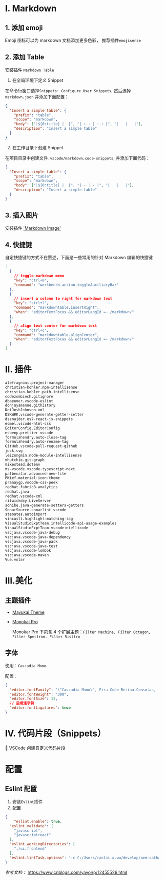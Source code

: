 # I. Markdown

## 1. 添加 emoji

Emoji 图标可以为 markdown 文档添加更多色彩， 推荐插件`emojisense`

## 2. 添加 Table

安装插件 [`Markdown Table`](https://marketplace.visualstudio.com/items?itemName=TakumiI.markdowntable)

1. 在全局环境下定义 Snippet

在命令行窗口选择`Snippets: Configure User Snippets`, 然后选择`markdown.json` 并添加下面配置：

```json
{
  "Insert a simple table": {
    "prefix": "table",
    "scope": "markdown",
    "body": ["|${0:title} |  |", "| :-: | :-: |", "|   |   |"],
    "description": "Insert a simple table"
  }
}
```

2. 在工作目录下创建 Snippet

在项目目录中创建文件`.vscode/markdown.code-snippets`, 并添加下面代码：

```json
{
  "Insert a simple table": {
    "prefix": "table",
    "scope": "markdown",
    "body": ["|${0:title} |  |", "| - | - |", "|   |   |"],
    "description": "Insert a simple table"
  }
}
```

## 3. 插入图片

安装插件 ['Markdown Image'](https://marketplace.visualstudio.com/items?itemName=hancel.markdown-image)

## 4. 快捷键

自定快捷键的方式不在赘述，下面是一些常用的针对 Markdown 编辑的快捷键

```json
[
  {
    // toggle markdown menu
    "key": "ctrl+m",
    "command": "workbench.action.toggleAuxiliaryBar"
  },
  {
    // insert a colomn to right for markdown text
    "key": "ctrl+l",
    "command": "markdowntable.insertRight",
    "when": "editorTextFocus && editorLangId =~ /markdown/"
  },
  {
    // align text center for markdown text
    "key": "ctrl+c",
    "command": "markdowntable.alignCenter",
    "when": "editorTextFocus && editorLangId =~ /markdown/"
  }
]
```

# II. 插件

```markdown
alefragnani.project-manager
christian-kohler.npm-intellisense
christian-kohler.path-intellisense
codezombiech.gitignore
dbaeumer.vscode-eslint
donjayamanne.githistory
DotJoshJohnson.xml
DSKWRK.vscode-generate-getter-setter
dsznajder.es7-react-js-snippets
ecmel.vscode-html-css
EditorConfig.EditorConfig
esbenp.prettier-vscode
formulahendry.auto-close-tag
formulahendry.auto-rename-tag
GitHub.vscode-pull-request-github
jock.svg
leizongmin.node-module-intellisense
mhutchie.git-graph
mikestead.dotenv
ms-vscode.vscode-typescript-next
patbenatar.advanced-new-file
PKief.material-icon-theme
pranaygp.vscode-css-peek
redhat.fabric8-analytics
redhat.java
redhat.vscode-xml
ritwickdey.LiveServer
sohibe.java-generate-setters-getters
SonarSource.sonarlint-vscode
steoates.autoimport
vincaslt.highlight-matching-tag
VisualStudioExptTeam.intellicode-api-usage-examples
VisualStudioExptTeam.vscodeintellicode
vscjava.vscode-java-debug
vscjava.vscode-java-dependency
vscjava.vscode-java-pack
vscjava.vscode-java-test
vscjava.vscode-lombok
vscjava.vscode-maven
Vue.volar
```

# III.美化

## 主题插件

- [Mayukai Theme](https://marketplace.visualstudio.com/items?itemName=GulajavaMinistudio.mayukaithemevsc)

- [Monokai Pro](https://marketplace.visualstudio.com/items?itemName=monokai.theme-monokai-pro-vscode)

  Monokar Pro 下包含 4 个扩展主题：`Filter Machine, Filter Octagon, Filter Spectron, Filter Risttro`

## 字体

使用：`Cascadia Mono`

配置：

```json
{
  "editor.fontFamily": "\"Cascadia Mono\", Fira Code Retina,Consolas, 'Courier New', monospace",
  "editor.fontWeight": "300",
  "editor.fontSize": 13,
  // 启用连字符
  "editor.fontLigatures": true
}
```

# IV. 代码片段（Snippets）

💪  [VSCode 创建自定义代码片段](https://juejin.cn/post/7238230111941394488)


# 配置

## Eslint 配置

1. 安装`Eslint`插件
2. 配置

```json
{
	"eslint.enable": true,
  "eslint.validate": [
    "javascript",
    "javascriptreact"
  ],
  "eslint.workingDirectories": [
    "./ui.frontend"
  ],
  "eslint.lintTask.options": "-c C:/Users/ranlai.a.wu/develop/aem-cathay/ui.frontend/.eslintrc.js --ignore-path C:/Users/ranlai.a.wu/develop/aem-cathay/ui.frontend/.eslintignore"
}
```

*参考文档：* https://www.cnblogs.com/yayoi/p/12455529.html



